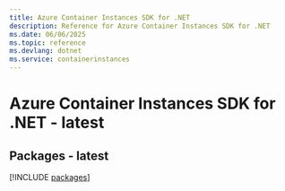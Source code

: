 ```yaml
---
title: Azure Container Instances SDK for .NET
description: Reference for Azure Container Instances SDK for .NET
ms.date: 06/06/2025
ms.topic: reference
ms.devlang: dotnet
ms.service: containerinstances
---
```

# Azure Container Instances SDK for .NET - latest
## Packages - latest
[!INCLUDE [packages](container-instances-index.md)]